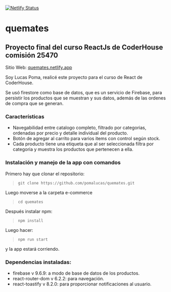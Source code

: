 [![Netlify Status](https://api.netlify.com/api/v1/badges/e0744cae-0065-4894-bda3-39cb20685d12/deploy-status)](https://app.netlify.com/sites/quemates/deploys)

# quemates

## Proyecto final del curso ReactJs de CoderHouse comisión 25470

Sitio Web: [quemates.netlify.app](https://quemates.netlify.app/)

Soy Lucas Poma, realicé este proyecto para el curso de React de CoderHouse.

Se usó firestore como base de datos, que es un servicio de Firebase, para persistir los productos que se muestran y sus datos, además de las ordenes de compra que se generan.

### Características

- Navegabilidad entre catalogo completo, filtrado por categorias, ordenadas por precio y detalle individual del producto.
- Botón de agregar al carrito para varios items con control según stock.
- Cada producto tiene una etiqueta que al ser seleccionada filtra por categoria y muestra los productos que pertenecen a ella.

### Instalación y manejo de la app con comandos

Primero hay que clonar el repositorio:
>`git clone https://github.com/pomalucas/quemates.git`

Luego moverse a la carpeta e-commerce
>`cd quemates`

Después instalar npm:
>`npm install`

Luego hacer:
>`npm run start` 

y la app estará corriendo.

### Dependencias instaladas:

  *  firebase v 9.6.9: a modo de base de datos de los productos.
  *  react-router-dom v 6.2.2: para navegación. 
  *  react-toastify v 8.2.0: para proporcionar notificaciones al usuario.
